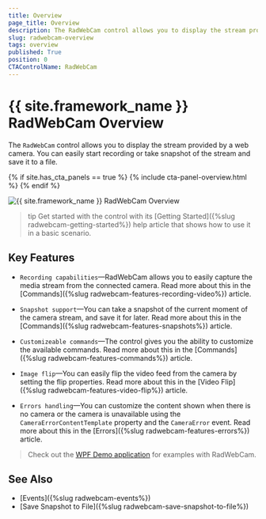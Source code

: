 ```yaml
---
title: Overview
page_title: Overview
description: The RadWebCam control allows you to display the stream provided by a web camera.
slug: radwebcam-overview
tags: overview
published: True
position: 0
CTAControlName: RadWebCam
---
```


# {{ site.framework_name }} RadWebCam Overview

The `RadWebCam` control allows you to display the stream provided by a web camera. You can easily start recording or take snapshot of the stream and save it to a file.

{% if site.has_cta_panels == true %}
{% include cta-panel-overview.html %}
{% endif %}

![{{ site.framework_name }} RadWebCam Overview](images/radwebcam-getting-started-0.png)

>tip Get started with the control with its [Getting Started]({%slug radwebcam-getting-started%}) help article that shows how to use it in a basic scenario.

## Key Features

* `Recording capabilities`&mdash;RadWebCam allows you to easily capture the media stream from the connected camera. Read more about this in the [Commands]({%slug radwebcam-features-recording-video%}) article.

* `Snapshot support`&mdash;You can take a snapshot of the current moment of the camera stream, and save it for later. Read more about this in the [Commands]({%slug radwebcam-features-snapshots%}) article.

* `Customizeable commands`&mdash;The control gives you the ability to customize the available commands. Read more about this in the [Commands]({%slug radwebcam-features-commands%}) article.

* `Image flip`&mdash;You can easily flip the video feed from the camera by setting the flip properties. Read more about this in the [Video Flip]({%slug radwebcam-features-video-flip%}) article.

* `Errors handling`&mdash;You can customize the content shown when there is no camera or the camera is unavailable using the `CameraErrorContentTemplate` property and the `CameraError` event. Read more about this in the [Errors]({%slug radwebcam-features-errors%}) article.

> Check out the [WPF Demo application](https://demos.telerik.com/wpf/) for examples with RadWebCam.

## See Also  
* [Events]({%slug radwebcam-events%})
* [Save Snapshot to File]({%slug radwebcam-save-snapshot-to-file%})